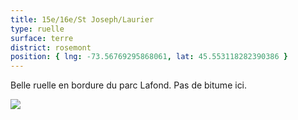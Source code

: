 ```yaml
---
title: 15e/16e/St Joseph/Laurier
type: ruelle
surface: terre
district: rosemont
position: { lng: -73.56769295868061, lat: 45.553118282390386 }
---
```


Belle ruelle en bordure du parc Lafond. Pas de bitume ici.

![](./../../backlanes-images/rosemont/15-16-saint-joseph-laurier-2.jpeg)